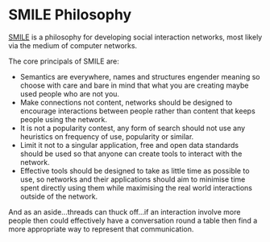# SMILE Philosophy

[SMILE](smile.acronyms) is a philosophy for developing social interaction networks, most likely
via the medium of computer networks.

The core principals of SMILE are:

- Semantics are everywhere, names and structures engender meaning so choose with care and bare in mind
that what you are creating maybe used people who are not you.
- Make connections not content, networks should be designed to encourage interactions between people
rather than content that keeps people using the network.
- It is not a popularity contest, any form of search should not use any heuristics on frequency of
use, popularity or similar.
- Limit it not to a singular application, free and open data standards should be used so that anyone
can create tools to interact with the network.
- Effective tools should be designed to take as little time as possible to use, so networks and
their applications should aim to minimise time spent directly using them while maximising the real
world interactions outside of the network.

And as an aside...threads can thuck off...if an interaction involve more people then could
effectively have a conversation round a table then find a more appropriate way to represent
that communication.
